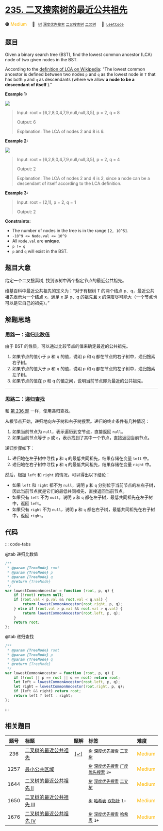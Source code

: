 # [235. 二叉搜索树的最近公共祖先](https://leetcode.com/problems/lowest-common-ancestor-of-a-binary-search-tree)

🟠 <font color=#ffb800>Medium</font>&emsp; 🔖&ensp; [`树`](/outline/tag/tree.md) [`深度优先搜索`](/outline/tag/depth-first-search.md) [`二叉搜索树`](/outline/tag/binary-search-tree.md) [`二叉树`](/outline/tag/binary-tree.md)&emsp; 🔗&ensp;[`LeetCode`](https://leetcode.com/problems/lowest-common-ancestor-of-a-binary-search-tree)

## 题目

Given a binary search tree (BST), find the lowest common ancestor (LCA) node
of two given nodes in the BST.

According to the [definition of LCA on Wikipedia](https://en.wikipedia.org/wiki/Lowest_common_ancestor): "The lowest common ancestor is defined between two nodes `p` and `q` as the lowest node in `T` that has both `p` and `q` as descendants (where we allow **a node to be a descendant of itself** )."

**Example 1:**

![](https://assets.leetcode.com/uploads/2018/12/14/binarysearchtree_improved.png)

> Input: root = [6,2,8,0,4,7,9,null,null,3,5], p = 2, q = 8
>
> Output: 6
>
> Explanation: The LCA of nodes 2 and 8 is 6.

**Example 2:**

![](https://assets.leetcode.com/uploads/2018/12/14/binarysearchtree_improved.png)

> Input: root = [6,2,8,0,4,7,9,null,null,3,5], p = 2, q = 4
>
> Output: 2
>
> Explanation: The LCA of nodes 2 and 4 is 2, since a node can be a descendant of itself according to the LCA definition.

**Example 3:**

> Input: root = [2,1], p = 2, q = 1
>
> Output: 2

**Constraints:**

- The number of nodes in the tree is in the range `[2, 10^5]`.
- `-10^9 <= Node.val <= 10^9`
- All `Node.val` are **unique**.
- `p != q`
- `p` and `q` will exist in the BST.

## 题目大意

给定一个二叉搜索树, 找到该树中两个指定节点的最近公共祖先。

维基百科中最近公共祖先的定义为：“对于有根树 T 的两个结点 p、q，最近公共祖先表示为一个结点 x，满足 x 是 p、q 的祖先且 x 的深度尽可能大（一个节点也可以是它自己的祖先）。”

## 解题思路

### 思路一：递归比数值

由于 BST 的性质，可以通过比较节点的值来确定最近的公共祖先。

1. 如果节点的值小于 p 和 q 的值，说明 p 和 q 都在节点的右子树中，递归搜索右子树。
2. 如果节点的值大于 p 和 q 的值，说明 p 和 q 都在节点的左子树中，递归搜索左子树。
3. 如果节点的值在 p 和 q 的值之间，说明当前节点即为最近的公共祖先。

---

### 思路二：递归查找

和 [第 236 题](./0236.md) 一样，使用递归查找。

从根节点开始，递归地向左子树和右子树搜索。递归的终止条件有几种情况：

1. 如果当前节点为 `null`，表示遍历到空节点，直接返回 `null`。
2. 如果当前节点等于 `p` 或 `q`，表示找到了其中一个节点，直接返回当前节点。

递归步骤如下：

1. 递归地在左子树中寻找 `p` 和 `q` 的最低共同祖先，结果存储在变量 `left` 中。
2. 递归地在右子树中寻找 `p` 和 `q` 的最低共同祖先，结果存储在变量 `right` 中。

然后，根据 `left` 和 `right` 的情况，可以得出以下结论：

- 如果 `left` 和 `right` 都不为 `null`，说明 `p` 和 `q` 分别位于当前节点的左右子树，因此当前节点就是它们的最低共同祖先，直接返回当前节点。
- 如果只有 `left` 不为 `null`，说明 `p` 和 `q` 都在左子树，最低共同祖先在左子树中，返回 `left`。
- 如果只有 `right` 不为 `null`，说明 `p` 和 `q` 都在右子树，最低共同祖先在右子树中，返回 `right`。

## 代码

::: code-tabs

@tab 递归比数值

```javascript
/**
 * @param {TreeNode} root
 * @param {TreeNode} p
 * @param {TreeNode} q
 * @return {TreeNode}
 */
var lowestCommonAncestor = function (root, p, q) {
	if (!root) return null;
	if (root.val < p.val && root.val < q.val) {
		return lowestCommonAncestor(root.right, p, q);
	} else if (root.val > p.val && root.val > q.val) {
		return lowestCommonAncestor(root.left, p, q);
	}
	return root;
};
```

@tab 递归查找

```javascript
/**
 * @param {TreeNode} root
 * @param {TreeNode} p
 * @param {TreeNode} q
 * @return {TreeNode}
 */
var lowestCommonAncestor = function (root, p, q) {
	if (!root || p == root || q == root) return root;
	let left = lowestCommonAncestor(root.left, p, q);
	let right = lowestCommonAncestor(root.right, p, q);
	if (left && right) return root;
	return left ? left : right;
};
```

:::

## 相关题目

<!-- prettier-ignore -->
| 题号 | 标题 | 题解 | 标签 | 难度 |
| :------: | :------ | :------: | :------ | :------ |
| 236 | [二叉树的最近公共祖先](https://leetcode.com/problems/lowest-common-ancestor-of-a-binary-tree) | [[✓]](/problem/0236.md) |  [`树`](/outline/tag/tree.md) [`深度优先搜索`](/outline/tag/depth-first-search.md) [`二叉树`](/outline/tag/binary-tree.md) | <font color=#ffb800>Medium</font> |
| 1257 | [最小公共区域](https://leetcode.com/problems/smallest-common-region) |  |  [`树`](/outline/tag/tree.md) [`深度优先搜索`](/outline/tag/depth-first-search.md) [`广度优先搜索`](/outline/tag/breadth-first-search.md) `3+` | <font color=#ffb800>Medium</font> |
| 1644 | [二叉树的最近公共祖先 II](https://leetcode.com/problems/lowest-common-ancestor-of-a-binary-tree-ii) |  |  [`树`](/outline/tag/tree.md) [`深度优先搜索`](/outline/tag/depth-first-search.md) [`二叉树`](/outline/tag/binary-tree.md) | <font color=#ffb800>Medium</font> |
| 1650 | [二叉树的最近公共祖先 III](https://leetcode.com/problems/lowest-common-ancestor-of-a-binary-tree-iii) |  |  [`树`](/outline/tag/tree.md) [`哈希表`](/outline/tag/hash-table.md) [`双指针`](/outline/tag/two-pointers.md) `1+` | <font color=#ffb800>Medium</font> |
| 1676 | [二叉树的最近公共祖先 IV](https://leetcode.com/problems/lowest-common-ancestor-of-a-binary-tree-iv) |  |  [`树`](/outline/tag/tree.md) [`深度优先搜索`](/outline/tag/depth-first-search.md) [`哈希表`](/outline/tag/hash-table.md) `1+` | <font color=#ffb800>Medium</font> |

<style>
.blue {
    background-color: #096dd9;
    padding: 0.25rem 0.5rem;
    margin: 0;
    font-size: 0.85em;
    border-radius: 3px;
    color: white;
    font-weight: 500;
}
table th:first-of-type { width: 10%; }
table th:nth-of-type(2) { width: 35%; }
table th:nth-of-type(3) { width: 10%; }
table th:nth-of-type(4) { width: 35%; }
table th:nth-of-type(5) { width: 10%; }
</style>

